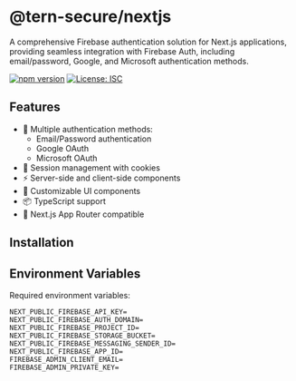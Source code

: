 # @tern-secure/nextjs

A comprehensive Firebase authentication solution for Next.js applications, providing seamless integration with Firebase Auth, including email/password, Google, and Microsoft authentication methods.

[![npm version](https://badge.fury.io/js/@tern-secure%2Fnextjs.svg)](https://www.npmjs.com/package/@tern-secure/nextjs)
[![License: ISC](https://img.shields.io/badge/License-ISC-blue.svg)](https://opensource.org/licenses/ISC)

## Features

- 🔐 Multiple authentication methods:
  - Email/Password authentication
  - Google OAuth
  - Microsoft OAuth
- 🔄 Session management with cookies
- ⚡ Server-side and client-side components
- 🎨 Customizable UI components
- 📦 TypeScript support
- 🚀 Next.js App Router compatible

## Installation 

## Environment Variables

Required environment variables:
```
NEXT_PUBLIC_FIREBASE_API_KEY=
NEXT_PUBLIC_FIREBASE_AUTH_DOMAIN=
NEXT_PUBLIC_FIREBASE_PROJECT_ID=
NEXT_PUBLIC_FIREBASE_STORAGE_BUCKET=
NEXT_PUBLIC_FIREBASE_MESSAGING_SENDER_ID=
NEXT_PUBLIC_FIREBASE_APP_ID=
FIREBASE_ADMIN_CLIENT_EMAIL=
FIREBASE_ADMIN_PRIVATE_KEY=
``` 